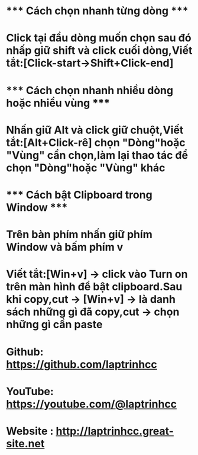 #      *** Cách chọn nhanh từng dòng ***
# Click tại đầu dòng muốn chọn sau đó nhấp giữ shift và click cuối dòng,Viết tắt:[Click-start->Shift+Click-end]
#      *** Cách chọn nhanh nhiều dòng hoặc nhiều vùng ***
# Nhấn giữ Alt và click giữ chuột,Viết tắt:[Alt+Click-rê] chọn "Dòng"hoặc "Vùng" cần chọn,làm lại thao tác để chọn "Dòng"hoặc "Vùng" khác
#      *** Cách bật Clipboard trong Window ***
# Trên bàn phím nhấn giữ phím Window và bấm phím v 
# Viết tắt:[Win+v] -> click vào Turn on trên màn hình để bật clipboard.Sau khi copy,cut -> [Win+v] -> là danh sách những gì đã copy,cut -> chọn những gì cần paste
# Github: https://github.com/laptrinhcc
# YouTube: https://youtube.com/@laptrinhcc
# Website : http://laptrinhcc.great-site.net
